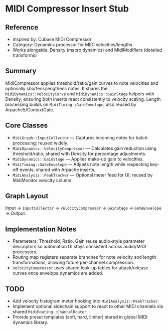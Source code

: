 # MIDI Compressor Insert Stub

## Reference
- Inspired by: Cubase MIDI Compressor
- Category: Dynamics processor for MIDI velocities/lengths
- Works alongside: Density (macro dynamics) and MidiModifiers (detailed transforms)

## Summary
MidiCompressor applies threshold/ratio/gain curves to note velocities and optionally shortens/lengthens notes. It shares the `MidiDynamics::VelocityCurve` and `MidiDynamics::GainStage` helpers with Density, ensuring both inserts react consistently to velocity scaling. Length processing builds on `MidiTiming::GateEnvelope`, also reused by Arpache5/ContextGate.

## Core Classes
- `MidiGraph::InputCollector` — Captures incoming notes for batch processing; reused widely.
- `MidiDynamics::VelocityCompressor` — Calculates gain reduction using threshold/ratio; shared with Density for percentage adjustments.
- `MidiDynamics::GainStage` — Applies make-up gain to velocities.
- `MidiTiming::GateEnvelope` — Adjusts note length while respecting key-off events; shared with Arpache inserts.
- `MidiAnalysis::PeakTracker` — Optional meter feed for UI; reused by MidiMonitor velocity column.

## Graph Layout
Input → `InputCollector` → `VelocityCompressor` → `GainStage` → `GateEnvelope` → Output.

## Implementation Notes
- Parameters: Threshold, Ratio, Gain reuse audio-style parameter descriptors so automation UI stays consistent across audio/MIDI processors.
- Routing map registers separate branches for note velocity and length transformations, allowing future per-channel compression.
- `VelocityCompressor` uses shared look-up tables for attack/release curves once envelope dynamics are added.

## TODO
- Add velocity histogram meter hooking into `MidiAnalysis::PeakTracker`.
- Implement optional sidechain support to react to other MIDI channels via shared `MidiRouting::ChannelRouter`.
- Provide preset templates (soft, hard, limiter) stored in global MIDI dynamics library.
